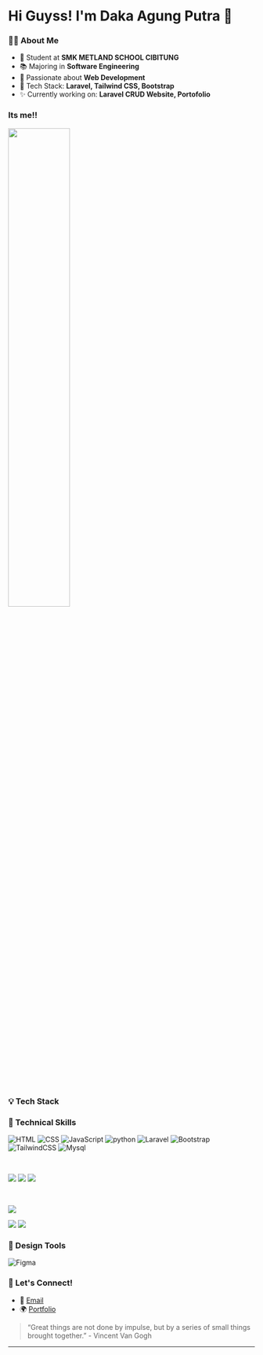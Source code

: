 # Hi Guyss! I'm Daka Agung Putra 👋 

### 👨‍💻 About Me
- 🏫 Student at **SMK METLAND SCHOOL CIBITUNG**
- 📚 Majoring in **Software Engineering**
- 💎 Passionate about **Web Development**
- 🔧 Tech Stack: **Laravel, Tailwind CSS, Bootstrap**
- ✨ Currently working on: **Laravel CRUD Website, Portofolio**

### Its me!!
<img src="https://github.com/putrawebdev/putrawebdev-info/blob/c1b654580ce699a8c31109db97605321e326028e/Daka.jpg" width=50% height=50%>

### 💡 Tech Stack


### 💼 Technical Skills
![HTML](https://img.shields.io/badge/HTML-239120?style=for-the-badge&logo=html5&logoColor=white)
![CSS](https://img.shields.io/badge/CSS-239120?&style=for-the-badge&logo=css3&logoColor=white)
![JavaScript](https://shields.io/badge/JavaScript-F7DF1E?logo=JavaScript&logoColor=000&style=flat-square)
![python](https://img.shields.io/badge/Python-14354C?style=for-the-badge&logo=python&logoColor=white)
![Laravel](https://img.shields.io/badge/Laravel-F55247?style=for-the-badge&logo=laravel&logoColor=white)
![Bootstrap](https://img.shields.io/badge/Bootstrap-563D7C?style=for-the-badge&logo=bootstrap&logoColor=white)
![TailwindCSS](https://img.shields.io/badge/TailwindCSS-38B2AC?style=for-the-badge&logo=tailwind-css&logoColor=white)
![Mysql](https://img.shields.io/badge/MySQL-4479A1?style=for-the-badge&logo=mysql&logoColor=white)

</br>

![](https://img.shields.io/badge/Style-Bootstrap-informational?style=flat&logo=Bootstrap&color=7952B3)
![](https://img.shields.io/badge/Style-CSS3-informational?style=flat&logo=CSS3&color=1572B6)
![](https://img.shields.io/badge/Style-styled--components-informational?style=flat&logo=styled-components&color=DB7093)


</br>

![](https://img.shields.io/badge/Tools-Figma-informational?style=flat&logo=Figma&color=F24E1E)

![](https://img.shields.io/badge/Tools-Git-informational?style=flat&logo=Git&color=F05032)
![](https://img.shields.io/badge/Tools-GitHub-informational?style=flat&logo=GitHub&color=181717)


### 🎨 Design Tools
![Figma](https://img.shields.io/badge/Figma-F24E1E?style=for-the-badge&logo=figma&logoColor=white)

### 👥 Let's Connect!
- 💌 [Email](dakaagungputra@gmail.com)
- 🌍 [Portfolio](https://putrawebdev.github.io/portofoliodaka/)

> “Great things are not done by impulse, but by a series of small things brought together.” - Vincent Van Gogh

---
